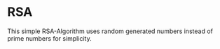 # RSA
This simple RSA-Algorithm uses random generated numbers instead of prime numbers for simplicity.  
